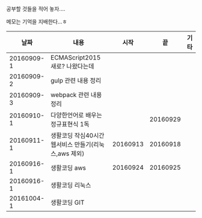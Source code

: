 공부할 것들을 적어 놓자....

메모는 기억을 지배한다...ㅎ  

| 날짜 | 내용 | 시작 | 끝  | 기타 |
| --- | --- | --- | --- | --- |
| 20160909-1 | ECMAScript2015 새로? 나왔다는데  | | | |
| 20160909-2 | gulp 관련 내용 정리 | | | |
| 20160909-3 | webpack 관련 내용 정리 | | | |
| 20160910-1 | 다양한언어로 배우는 정규표현식 1독 | | 20160929  | |
| 20160911-1 | 생활코딩 작심40시간 웹서비스 만들기(리눅스,aws 제외)  | 20160913 | 20160918 | |
| 20160916-1 | 생활코딩 aws | 20160924 | 20160925 | |
| 20160916-1 | 생활코딩 리눅스 | | | |
| 20161004-1 | 생활코딩 GIT | | | |
